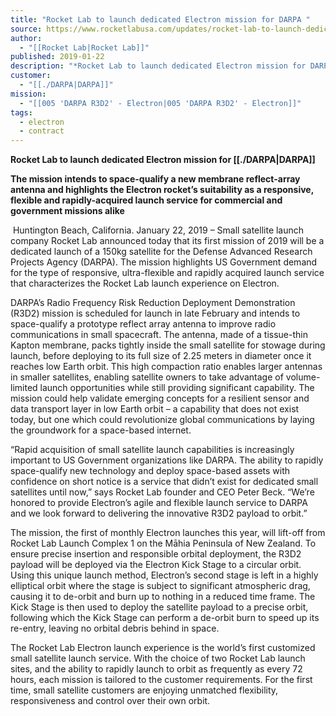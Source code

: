 ```yaml
---
title: "Rocket Lab to launch dedicated Electron mission for DARPA "
source: https://www.rocketlabusa.com/updates/rocket-lab-to-launch-dedicated-electron-mission-for-darpa/
author:
  - "[[Rocket Lab|Rocket Lab]]"
published: 2019-01-22
description: "*Rocket Lab to launch dedicated Electron mission for DARPA*"
customer:
  - "[[./DARPA|DARPA]]"
mission:
  - "[[005 'DARPA R3D2' - Electron|005 'DARPA R3D2' - Electron]]"
tags:
  - electron
  - contract
---
```

**Rocket Lab to launch dedicated Electron mission for [[./DARPA|DARPA]]**

**The mission intends to space-qualify a new membrane reflect-array antenna and highlights the Electron rocket’s suitability as a responsive, flexible and rapidly-acquired launch service for commercial and government missions alike**

 Huntington Beach, California. January 22, 2019 – Small satellite launch company Rocket Lab announced today that its first mission of 2019 will be a dedicated launch of a 150kg satellite for the Defense Advanced Research Projects Agency (DARPA). The mission highlights US Government demand for the type of responsive, ultra-flexible and rapidly acquired launch service that characterizes the Rocket Lab launch experience on Electron.

DARPA’s Radio Frequency Risk Reduction Deployment Demonstration (R3D2) mission is scheduled for launch in late February and intends to space-qualify a prototype reflect array antenna to improve radio communications in small spacecraft. The antenna, made of a tissue-thin Kapton membrane, packs tightly inside the small satellite for stowage during launch, before deploying to its full size of 2.25 meters in diameter once it reaches low Earth orbit. This high compaction ratio enables larger antennas in smaller satellites, enabling satellite owners to take advantage of volume-limited launch opportunities while still providing significant capability. The mission could help validate emerging concepts for a resilient sensor and data transport layer in low Earth orbit – a capability that does not exist today, but one which could revolutionize global communications by laying the groundwork for a space-based internet.

“Rapid acquisition of small satellite launch capabilities is increasingly important to US Government organizations like DARPA. The ability to rapidly space-qualify new technology and deploy space-based assets with confidence on short notice is a service that didn’t exist for dedicated small satellites until now,” says Rocket Lab founder and CEO Peter Beck. “We’re honored to provide Electron’s agile and flexible launch service to DARPA and we look forward to delivering the innovative R3D2 payload to orbit.”

The mission, the first of monthly Electron launches this year, will lift-off from Rocket Lab Launch Complex 1 on the Māhia Peninsula of New Zealand. To ensure precise insertion and responsible orbital deployment, the R3D2 payload will be deployed via the Electron Kick Stage to a circular orbit. Using this unique launch method, Electron’s second stage is left in a highly elliptical orbit where the stage is subject to significant atmospheric drag, causing it to de-orbit and burn up to nothing in a reduced time frame. The Kick Stage is then used to deploy the satellite payload to a precise orbit, following which the Kick Stage can perform a de-orbit burn to speed up its re-entry, leaving no orbital debris behind in space.

The Rocket Lab Electron launch experience is the world’s first customized small satellite launch service. With the choice of two Rocket Lab launch sites, and the ability to rapidly launch to orbit as frequently as every 72 hours, each mission is tailored to the customer requirements. For the first time, small satellite customers are enjoying unmatched flexibility, responsiveness and control over their own orbit.